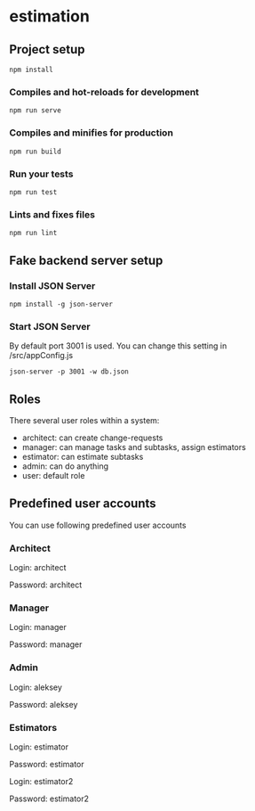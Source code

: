 # estimation

## Project setup
```
npm install
```

### Compiles and hot-reloads for development
```
npm run serve
```

### Compiles and minifies for production
```
npm run build
```

### Run your tests
```
npm run test
```

### Lints and fixes files
```
npm run lint
```

## Fake backend server setup

### Install JSON Server

```
npm install -g json-server
```

### Start JSON Server

By default port 3001 is used. 
You can change this setting in /src/appConfig.js

```
json-server -p 3001 -w db.json
```

## Roles

There several user roles within a system: 

- architect: can create change-requests
- manager: can manage tasks and subtasks, assign estimators
- estimator: can estimate subtasks
- admin: can do anything
- user: default role

## Predefined user accounts

You can use following predefined user accounts

### Architect

Login: architect

Password: architect

### Manager

Login: manager

Password: manager

### Admin

Login: aleksey

Password: aleksey

### Estimators

Login: estimator

Password: estimator

Login: estimator2 

Password: estimator2

